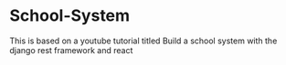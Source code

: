 # School-System
This is based on a youtube tutorial titled Build a school system with the django rest framework and react
